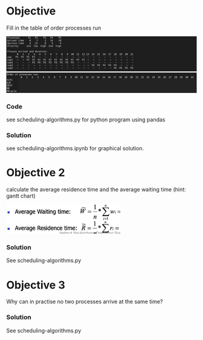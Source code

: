 # Objective
Fill in the table of order processes run

![objective](objective.png)
![hidden](hidden.png)

### Code
see scheduling-algorithms.py for python program using pandas

### Solution
see scheduling-algorithms.ipynb for graphical solution.

# Objective 2
calculate the average residence time and the average waiting time (hint: gantt chart)

<p align="left">
  <img src="/cpu-scheduling/formula.png" width="60%" /> 
</p>

###  Solution

See scheduling-algorithms.py

# Objective 3
Why can in practise no two processes arrive at the same time?

###  Solution

See scheduling-algorithms.py


